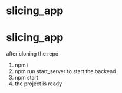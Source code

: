 # slicing_app
# slicing_app

after cloning the repo
1. npm i 
2. npm run start_server to start the backend
3. npm start
4. the project is ready
